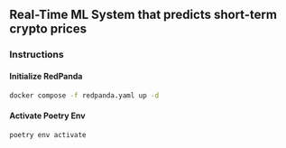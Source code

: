 ## Real-Time ML System that predicts short-term crypto prices

### Instructions

#### Initialize RedPanda

```bash
docker compose -f redpanda.yaml up -d
```

#### Activate Poetry Env

```bash
poetry env activate
```